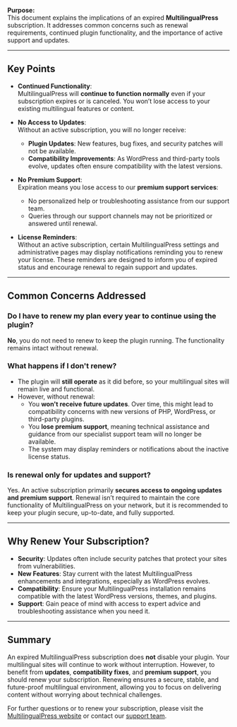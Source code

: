 **Purpose:**  
This document explains the implications of an expired **MultilingualPress** subscription. It addresses common concerns such as renewal requirements, continued plugin functionality, and the importance of active support and updates.

---

## Key Points

- **Continued Functionality**:  
    MultilingualPress will **continue to function normally** even if your subscription expires or is canceled. You won’t lose access to your existing multilingual features or content.
    
- **No Access to Updates**:  
    Without an active subscription, you will no longer receive:
    
    - **Plugin Updates**: New features, bug fixes, and security patches will not be available.
    - **Compatibility Improvements**: As WordPress and third-party tools evolve, updates often ensure compatibility with the latest versions.
- **No Premium Support**:  
    Expiration means you lose access to our **premium support services**:
    
    - No personalized help or troubleshooting assistance from our support team.
    - Queries through our support channels may not be prioritized or answered until renewal.
- **License Reminders**:  
    Without an active subscription, certain MultilingualPress settings and administrative pages may display notifications reminding you to renew your license. These reminders are designed to inform you of expired status and encourage renewal to regain support and updates.
    

---

## Common Concerns Addressed

### Do I have to renew my plan every year to continue using the plugin?

**No**, you do not need to renew to keep the plugin running. The functionality remains intact without renewal.

### What happens if I don't renew?

- The plugin will **still operate** as it did before, so your multilingual sites will remain live and functional.
- However, without renewal:
    - You **won't receive future updates**. Over time, this might lead to compatibility concerns with new versions of PHP, WordPress, or third-party plugins.
    - You **lose premium support**, meaning technical assistance and guidance from our specialist support team will no longer be available.
    - The system may display reminders or notifications about the inactive license status.

### Is renewal only for updates and support?

Yes. An active subscription primarily **secures access to ongoing updates and premium support**. Renewal isn’t required to maintain the core functionality of MultilingualPress on your network, but it is recommended to keep your plugin secure, up-to-date, and fully supported.

---

## Why Renew Your Subscription?

- **Security**: Updates often include security patches that protect your sites from vulnerabilities.
- **New Features**: Stay current with the latest MultilingualPress enhancements and integrations, especially as WordPress evolves.
- **Compatibility**: Ensure your MultilingualPress installation remains compatible with the latest WordPress versions, themes, and plugins.
- **Support**: Gain peace of mind with access to expert advice and troubleshooting assistance when you need it.

---

## Summary

An expired MultilingualPress subscription does **not** disable your plugin. Your multilingual sites will continue to work without interruption. However, to benefit from **updates**, **compatibility fixes**, and **premium support**, you should renew your subscription. Renewing ensures a secure, stable, and future-proof multilingual environment, allowing you to focus on delivering content without worrying about technical challenges.

For further questions or to renew your subscription, please visit the [MultilingualPress website](https://multilingualpress.org/) or contact our [support team](mailto:support@multilingualpress.org).
